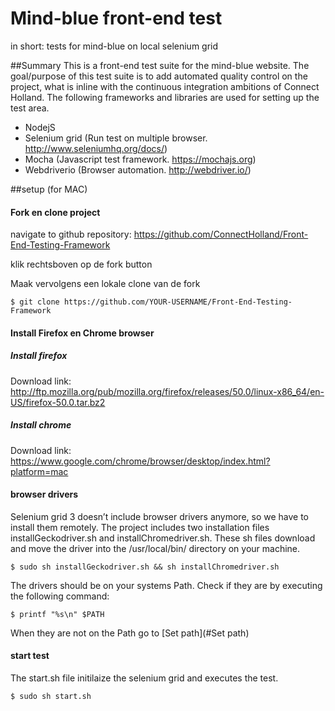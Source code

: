 # Mind-blue front-end test
in short: tests for mind-blue on local selenium grid


##Summary
This is a front-end test suite for the mind-blue website. The goal/purpose of this test suite is to add automated quality control on the project, what is inline with the continuous integration ambitions of Connect Holland. The following frameworks and libraries are used for setting up the test area.  

- NodejS 
- Selenium grid (Run test on multiple browser. http://www.seleniumhq.org/docs/) 
- Mocha (Javascript test framework. https://mochajs.org) 
- Webdriverio (Browser automation. http://webdriver.io/)

##setup (for MAC)

#### Fork en clone project
navigate to github repository: https://github.com/ConnectHolland/Front-End-Testing-Framework

klik rechtsboven op de fork button

Maak vervolgens een lokale clone van de fork
``` command
$ git clone https://github.com/YOUR-USERNAME/Front-End-Testing-Framework
```

#### Install Firefox en Chrome browser

##### Install firefox

Download link: 
http://ftp.mozilla.org/pub/mozilla.org/firefox/releases/50.0/linux-x86_64/en-US/firefox-50.0.tar.bz2

##### Install chrome 

Download link: https://www.google.com/chrome/browser/desktop/index.html?platform=mac

#### browser drivers

Selenium grid 3 doesn’t include browser drivers anymore, so we have to install them remotely. The project includes two installation files installGeckodriver.sh and installChromedriver.sh. These sh files download and move the driver into the /usr/local/bin/ directory on your machine. 

``` command
$ sudo sh installGeckodriver.sh && sh installChromedriver.sh
```
The drivers should be on your systems Path. Check if they are by executing the following command: 

``` command
$ printf "%s\n" $PATH
```
When they are not on the Path go to [Set path](#Set path)

#### start test
The start.sh file initilaize the selenium grid and executes the test. 

``` command
$ sudo sh start.sh
```